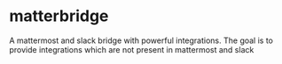 # matterbridge
A mattermost and slack bridge with powerful integrations. The goal is to provide integrations which are not present in mattermost and slack
